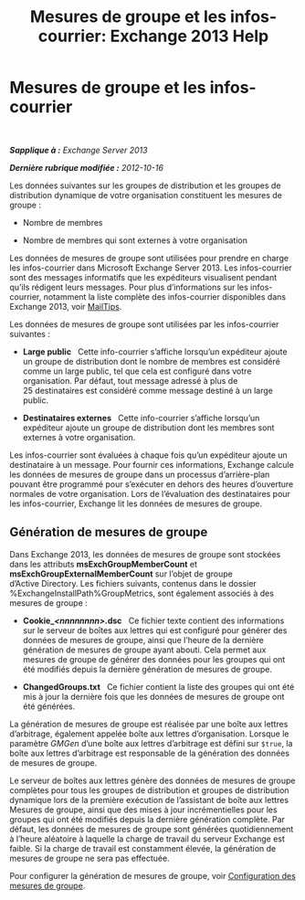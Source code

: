 ﻿---
title: 'Mesures de groupe et les infos-courrier: Exchange 2013 Help'
TOCTitle: Mesures de groupe et les infos-courrier
ms:assetid: 74a55072-4ba9-45bb-a18f-41afbf3de30b
ms:mtpsurl: https://technet.microsoft.com/fr-fr/library/JJ674302(v=EXCHG.150)
ms:contentKeyID: 50478466
ms.date: 05/23/2018
mtps_version: v=EXCHG.150
ms.translationtype: MT
---

# Mesures de groupe et les infos-courrier

 

_**Sapplique à :** Exchange Server 2013_

_**Dernière rubrique modifiée :** 2012-10-16_

Les données suivantes sur les groupes de distribution et les groupes de distribution dynamique de votre organisation constituent les mesures de groupe :

  - Nombre de membres

  - Nombre de membres qui sont externes à votre organisation

Les données de mesures de groupe sont utilisées pour prendre en charge les infos-courrier dans Microsoft Exchange Server 2013. Les infos-courrier sont des messages informatifs que les expéditeurs visualisent pendant qu’ils rédigent leurs messages. Pour plus d’informations sur les infos-courrier, notamment la liste complète des infos-courrier disponibles dans Exchange 2013, voir [MailTips](mailtips-exchange-2013-help.md).

Les données de mesures de groupe sont utilisées par les infos-courrier suivantes :

  - **Large public**   Cette info-courrier s’affiche lorsqu’un expéditeur ajoute un groupe de distribution dont le nombre de membres est considéré comme un large public, tel que cela est configuré dans votre organisation. Par défaut, tout message adressé à plus de 25 destinataires est considéré comme message destiné à un large public.

  - **Destinataires externes**   Cette info-courrier s’affiche lorsqu’un expéditeur ajoute un groupe de distribution dont les membres sont externes à votre organisation.

Les infos-courrier sont évaluées à chaque fois qu’un expéditeur ajoute un destinataire à un message. Pour fournir ces informations, Exchange calcule les données de mesures de groupe dans un processus d’arrière-plan pouvant être programmé pour s’exécuter en dehors des heures d’ouverture normales de votre organisation. Lors de l’évaluation des destinataires pour les infos-courrier, Exchange lit les données de mesures de groupe.

## Génération de mesures de groupe

Dans Exchange 2013, les données de mesures de groupe sont stockées dans les attributs **msExchGroupMemberCount** et **msExchGroupExternalMemberCount** sur l’objet de groupe d’Active Directory. Les fichiers suivants, contenus dans le dossier %ExchangeInstallPath%GroupMetrics, sont également associés à des mesures de groupe :

  - **Cookie\_*\<nnnnnnnn\>*.dsc**   Ce fichier texte contient des informations sur le serveur de boîtes aux lettres qui est configuré pour générer des données de mesures de groupe, ainsi que l’heure de la dernière génération de mesures de groupe ayant abouti. Cela permet aux mesures de groupe de générer des données pour les groupes qui ont été modifiés depuis la dernière génération de mesures de groupe.

  - **ChangedGroups.txt**   Ce fichier contient la liste des groupes qui ont été mis à jour la dernière fois que les données de mesures de groupe ont été générées.

La génération de mesures de groupe est réalisée par une boîte aux lettres d’arbitrage, également appelée boîte aux lettres d’organisation. Lorsque le paramètre *GMGen* d’une boîte aux lettres d’arbitrage est défini sur `$true`, la boîte aux lettres d’arbitrage est responsable de la génération des données de mesures de groupe.

Le serveur de boîtes aux lettres génère des données de mesures de groupe complètes pour tous les groupes de distribution et groupes de distribution dynamique lors de la première exécution de l’assistant de boîte aux lettres Mesures de groupe, ainsi que des mises à jour incrémentielles pour les groupes qui ont été modifiés depuis la dernière génération complète. Par défaut, les données de mesures de groupe sont générées quotidiennement à l’heure aléatoire à laquelle la charge de travail du serveur Exchange est faible. Si la charge de travail est constamment élevée, la génération de mesures de groupe ne sera pas effectuée.

Pour configurer la génération de mesures de groupe, voir [Configuration des mesures de groupe](configure-group-metrics-exchange-2013-help.md).

